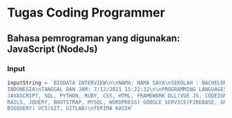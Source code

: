 # Tugas Coding Programmer
## Bahasa pemrograman yang digunakan: JavaScript (NodeJs)

### Input
```js
inputString = `BIODATA INTERVIEW\n\nNAMA: NAMA SAYA\nSEKOLAH : BACHELOR OF DEGREE UNIVERSITY OF
INDONESIA\nTANGGAL DAN JAM: 7/12/2021 15:22:32\n\nPROGRAMMING LANGUAGES: PHP, GO,
JAVASCRIPT, SQL, PYTHON, RUBY, CSS, HTML, FRAMEWORK DLL(VUE JS, CODEIGNITER, RUBY ON
RAILS, JQUERY, BOOTSTRAP, MYSQL, WORDPRESS) GOOGLE SERVICE(FIREBASE, GOOGLE ANALYTICS,
BIGQUERY) VCS(GIT, GITLAB)\nTERIMA KASIH`
```
